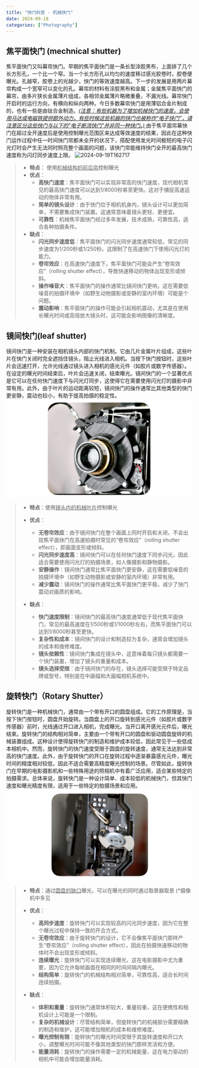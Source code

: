 ```yaml
---
title: "快门科普 - 机械快门"
date: 2024-09-18
categories: ["Photography"]
---
```




## 焦平面快门 (mechnical shutter)

焦平面快门又叫幕帘快门。早期的焦平面快门是一条长型涂胶黑布，上面排了几个长方形孔，一个比一个窄。当一个长方形孔以均匀的速度移过感光胶卷时，胶卷便曝光。孔越窄，胶卷上的光越少，快门的等效速度越高。下一步的发展是用两片幕帘构成一个宽窄可以变化的孔。幕帘的材料有涂胶黑布和金属；金属焦平面快门的幕帘，由多片狭长金属薄片组成，各相邻金属薄片略微重叠，不漏光线。幕帘快门开启时的运行方向，有横向和纵向两种。今日多数幕帘快门是用薄铝合金片制成的，也有一些是由钛合金制造。*<u>(注意：有些机器为了增加机械快门的速度，会使用马达或电磁铁提供额外动力，有些时候这些机器的快门也被称作“电子快门”，请注意区分这些快门与以下的"电子断流快门"并非同一种快门。) </u>* 由于焦平面帘幕快门在超过全开速度后是使用控制曝光范围区来达成等效速度的结果，因此在这种快门运作过程中任一时间快门帘都未全开的状况下，搭配使用发光时间极短的电子闪光灯时会产生无法同时照亮整个画面的问题，该快门帘能维持快门全开的最高快门速度称为闪灯同步速度上限。
![2024-09-19T162717](2024-09-19T162717.png)

>   -   **特点**： 使用<u>机械结构的前后帘</u>控制曝光
>   -   **优点**：
>       -   **高快门速度**：焦平面快门可以实现非常高的快门速度，现代相机常见的最高快门速度可以达到1/8000秒甚至更快。这对于捕捉高速运动的物体非常有用。
>       -   **简单的镜头设计**：由于快门位于相机机身内，镜头设计可以更加简单，不需要集成快门装置。这通常意味着镜头更轻、更便宜。
>       -   **可靠性**：机械焦平面快门经过多年发展，技术成熟，可靠性高，适合各种拍摄条件。
>   -   **缺点**：
>       -   **闪光同步速度低**：焦平面快门的闪光同步速度通常较低，常见的同步速度为1/200秒或1/250秒。这限制了在高速快门下使用闪光灯的能力。
>       -   **卷帘效应**：在高速快门速度下，焦平面快门可能会产生“卷帘效应”（rolling shutter effect），导致快速移动的物体出现变形或倾斜。
>       -   **操作噪音大**：焦平面快门的操作通常比镜间快门更响，这在需要低噪音的拍摄环境中（如野生动物摄影或安静的室内环境）可能是个问题。
>       -   **震动影响**：焦平面快门的操作可能会引起相机震动，尤其是在使用长曝光时间或高倍放大镜头时，这可能会影响图像的清晰度。





## 镜间快门(leaf shutter)

镜间快门是一种安装在相机镜头内部的快门机制。它由几片金属叶片组成，这些叶片在快门关闭时完全遮挡住镜头，阻止光线进入相机。当按下快门按钮时，这些叶片会迅速打开，允许光线通过镜头进入相机的感光元件（如胶片或数字传感器）。在设定的曝光时间结束后，叶片会迅速关闭，结束曝光。镜间快门的一个显著优点是它可以在任何快门速度下与闪光灯同步，这使得它在需要使用闪光灯的摄影中非常有用。此外，由于叶片的运动距离较短，镜间快门的操作通常比其他类型的快门更安静，震动也较小，有助于提高拍摄的稳定性。
![2024-09-19T162742](2024-09-19T162742.png)
>   -   **特点**：使用<u>镜头内的机械叶片</u>控制曝光
>   -   **优点**：
>       -   **无卷帘效应**：由于镜间快门在整个画面上同时开启和关闭，不会出现焦平面快门在高速拍摄时常见的“卷帘效应”（rolling shutter effect），即画面变形或倾斜。
>       -   **闪光同步速度高**：镜间快门可以在任何快门速度下同步闪光，因此适合需要使用闪光灯的拍摄场景，如人像摄影和静物摄影。
>       -   **安静操作**：镜间快门通常比焦平面快门更安静，这在需要低噪音的拍摄环境中（如野生动物摄影或安静的室内环境）非常有用。
>       -   **减少震动**：镜间快门的操作通常比焦平面快门更平稳，减少了快门震动对画质的影响。
>
>   -   **缺点**：
>       -   **快门速度限制**：镜间快门的最高快门速度通常低于现代焦平面快门，常见的最高速度在1/500秒或1/1000秒左右，而焦平面快门可以达到1/8000秒甚至更快。
>       -   **复杂性和成本**：镜间快门的设计和制造较为复杂，通常会增加镜头的成本和维修难度。
>       -   **镜头依赖性**：镜间快门集成在镜头中，这意味着每只镜头都需要一个快门装置，增加了镜头的重量和成本。
>       -   **镜头选择受限**：由于镜间快门的存在，镜头选择可能受限于特定品牌或型号，特别是在中画幅和大画幅相机系统中。
>
>





## 旋转快门（Rotary Shutter）

旋转快门是一种机械快门，通常由一个带有开口的圆盘组成。它的工作原理是，当按下快门按钮时，圆盘开始旋转。当圆盘上的开口旋转到感光元件（如胶片或数字传感器）前时，光线通过开口进入相机，完成曝光。当开口离开感光元件后，曝光结束。旋转快门的结构相对简单，主要由一个带有开口的圆盘和驱动圆盘旋转的机械装置组成。这种设计使得旋转快门的制造和维护成本较低，因此常见于一些低成本相机中。然而，旋转快门的快门速度受限于圆盘的旋转速度，通常无法达到非常高的快门速度。此外，由于旋转快门的开口在旋转过程中逐渐暴露感光元件，曝光时间的精度相对较低，因此不适合需要高精度曝光控制的场景。尽管如此，旋转快门在早期的电影摄影机和一些特殊用途的照相机中有着广泛应用，适合某些特定的拍摄需求。总体来说，旋转快门是一种设计简单、成本较低的机械快门，但其快门速度和曝光精度有限，适用于一些特定的拍摄场景和应用。
![2024-09-19T162531](2024-09-19T162531.png)
>   -   **特点**：通过<u>圆盘的缺口</u>曝光，可以在曝光的同时通过取景器取景 (*摄像机中多见
>   -   **优点**：
>       -   **高同步速度**：旋转快门可以实现较高的闪光同步速度，因为它在整个曝光过程中保持一致的开合方式。
>       -   **无卷帘效应**：由于旋转快门的设计，它不会像焦平面快门那样产生“卷帘效应”（rolling shutter effect），因此在拍摄快速移动的物体时不会出现变形或倾斜。
>       -   **连续曝光**：旋转快门可以实现连续曝光，这在电影摄影中尤为重要，因为它允许每帧画面在相同的时间间隔内曝光。
>       -   **结构简单**：旋转快门的机械结构相对简单，可靠性高，适合长时间连续拍摄。
>
>   -   **缺点**：
>       -   **体积和重量**：旋转快门通常体积较大，重量较重，这在便携性和相机设计上可能是一个限制。
>       -   **复杂的机械设计**：尽管结构简单，但旋转快门的机械部分需要精确的制造和维护，这可能增加相机的成本和维修难度。
>       -   **曝光控制有限**：旋转快门的曝光时间受限于其旋转速度和开口大小，调整曝光时间可能不像其他类型的快门那样灵活和方便。
>       -   **能量消耗**：旋转快门的操作需要一定的机械能量，这在电力驱动的相机中可能会增加能量消耗。
>
>











